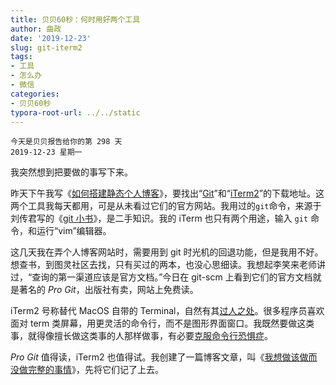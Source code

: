 ```yaml
---
title: 贝贝60秒：何时用好两个工具
author: 曲政
date: '2019-12-23'
slug: git-iterm2
tags:
- 工具
- 怎么办
- 微信
categories:
- 贝贝60秒
typora-root-url: ../../static
---
```

```
今天是贝贝报告给你的第 298 天   
2019-12-23 星期一
```

 

我突然想到把要做的事写下来。

昨天下午我写《[如何搭建静态个人博客](/cn/2019/12/how-to-build-static-blog/)》，要找出“[Git](https://git-scm.com/ )”和“[iTerm2](https://iterm2.com/)”的下载地址。这两个工具我每天都用，可是从未看过它们的官方网站。我用过的`git`命令，来源于刘传君写的《[git 小书](https://www.ituring.com.cn/book/1870)》，是二手知识。我的 iTerm 也只有两个用途，输入 `git` 命令，和运行“vim”编辑器。

这几天我在弄个人博客网站时，需要用到 git 时光机的回退功能，但是我用不好。想查书，到图灵社区去找，只有买过的两本，也没心思细读。我想起李笑来老师讲过，“查询的第一渠道应该是官方文档。”今日在 git-scm 上看到它们的官方文档就是著名的 *Pro Git*，出版社有卖，网站上免费读。

iTerm2 号称替代 MacOS 自带的 Terminal，自然有其[过人之处](https://iterm2.com/features.html)。很多程序员喜欢面对 term 类屏幕，用更灵活的命令行，而不是图形界面窗口。我既然要做这类事，就得像擅长做这类事的人那样做事，有必要[克服命令行恐惧症](http://www.pgbovine.net/command-line-bullshittery.htm)。

 *Pro Git* 值得读，iTerm2 也值得试。我创建了一篇博客文章，叫《[我想做该做而没做完整的事情](/cn/2019/12/want-to-do-and-should-be-done/)》，先将它们记了上去。